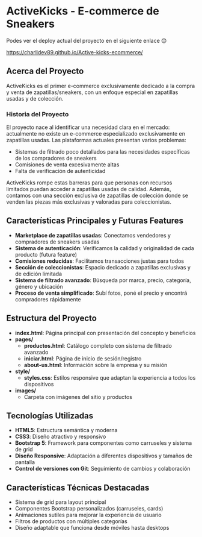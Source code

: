 # ActiveKicks - E-commerce de Sneakers
Podes ver el deploy actual del proyecto en el siguiente enlace 😊 

https://charlidev89.github.io/Active-kicks-ecommerce/

## Acerca del Proyecto

ActiveKicks es el primer e-commerce exclusivamente dedicado a la compra y venta de zapatillas/sneakers, con un enfoque especial en zapatillas usadas y de colección.
### Historia del Proyecto

El proyecto nace al identificar una necesidad clara en el mercado: actualmente no existe un e-commerce especializado exclusivamente en zapatillas usadas. Las plataformas actuales presentan varios problemas:

- Sistemas de filtrado poco detallados para las necesidades específicas de los compradores de sneakers
- Comisiones de venta excesivamente altas
- Falta de verificación de autenticidad

ActiveKicks rompe estas barreras para que personas con recursos limitados puedan acceder a zapatillas usadas de calidad. Además, contamos con una sección exclusiva de zapatillas de colección donde se venden las piezas más exclusivas y valoradas para coleccionistas.

## Características Principales y Futuras Features

- **Marketplace de zapatillas usadas**: Conectamos vendedores y compradores de sneakers usadas
- **Sistema de autenticación**: Verificamos la calidad y originalidad de cada producto (futura feature)
- **Comisiones reducidas**: Facilitamos transacciones justas para todos
- **Sección de coleccionistas**: Espacio dedicado a zapatillas exclusivas y de edición limitada
- **Sistema de filtrado avanzado**: Búsqueda por marca, precio, categoría, género y ubicación
- **Proceso de venta simplificado**: Subí fotos, poné el precio y encontrá compradores rápidamente

## Estructura del Proyecto

- **index.html**: Página principal con presentación del concepto y beneficios
- **pages/**
  - **productos.html**: Catálogo completo con sistema de filtrado avanzado
  - **iniciar.html**: Página de inicio de sesión/registro
  - **about-us.html**: Información sobre la empresa y su misión
- **style/**
  - **styles.css**: Estilos responsive que adaptan la experiencia a todos los dispositivos
- **images/**
  - Carpeta con imágenes del sitio y productos

## Tecnologías Utilizadas

- **HTML5**: Estructura semántica y moderna
- **CSS3**: Diseño atractivo y responsivo
- **Bootstrap 5**: Framework para componentes como carruseles y sistema de grid
- **Diseño Responsive**: Adaptación a diferentes dispositivos y tamaños de pantalla
- **Control de versiones con Git**: Seguimiento de cambios y colaboración

## Características Técnicas Destacadas

- Sistema de grid para layout principal
- Componentes Bootstrap personalizados (carruseles, cards)
- Animaciones sutiles para mejorar la experiencia de usuario
- Filtros de productos con múltiples categorías
- Diseño adaptable que funciona desde móviles hasta desktops


